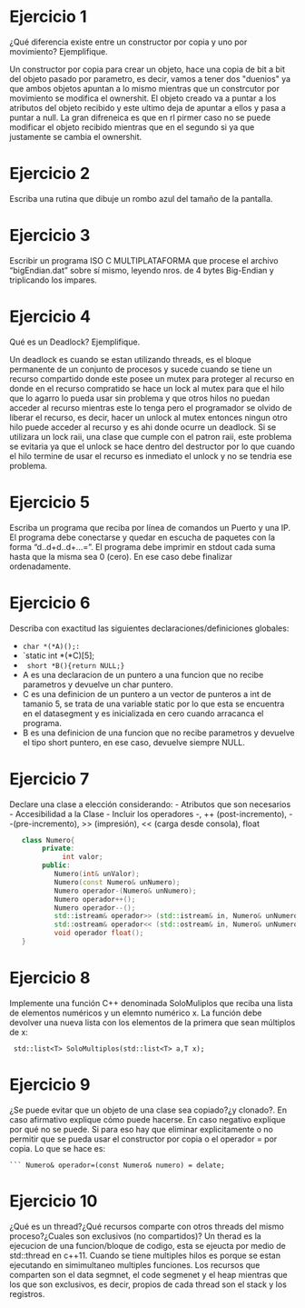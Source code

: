 # Ejercicio 1
¿Qué diferencia existe entre un constructor por copia y uno por movimiento? Ejemplifique.

Un constructor por copia para crear un objeto, hace una copia de bit a bit del objeto pasado por parametro, es decir, vamos a tener dos "duenios" ya que ambos objetos apuntan a lo mismo mientras que un constrcutor por movimiento se modifica el ownershit. El objeto creado va a puntar a los atributos del objeto recibido y este ultimo deja de apuntar a ellos y pasa a puntar a null. La gran difreneica es que en rl pirmer caso no se puede modificar el objeto recibido mientras que en el segundo si ya que justamente se cambia el ownershit.

# Ejercicio 2
Escriba una rutina que dibuje un rombo azul del tamaño de la pantalla.

# Ejercicio 3
Escribir un programa ISO C MULTIPLATAFORMA que procese el archivo “bigEndian.dat” sobre sí mismo, leyendo nros. de 4 bytes Big-Endian y triplicando los impares.

# Ejercicio 4
Qué es un Deadlock? Ejemplifique.

Un deadlock es cuando se estan utilizando threads, es el bloque permanente de un conjunto de procesos y sucede cuando  se tiene un recurso compartido donde este posee un mutex para proteger al recurso en donde en el recurso compratido se hace un lock al mutex para que el hilo que lo agarro lo pueda usar sin problema y que otros hilos no puedan acceder al recurso mientras este lo tenga pero el programador se olvido de liberar el recurso, es decir, hacer un unlock al mutex entonces ningun otro hilo puede acceder al recurso y es ahi donde ocurre un deadlock. Si se utilizara un lock raii, una clase que cumple con el patron raii, este problema se evitaria ya que el unlock se hace dentro del destructor por lo que cuando el hilo termine de usar el recurso es inmediato el unlock y no se tendria ese problema.

# Ejercicio 5
Escriba un programa que reciba por línea de comandos un Puerto y una IP. El programa debe conectarse y quedar en escucha de paquetes con la forma 
“d..d+d..d+...=”. El programa debe imprimir en stdout cada suma hasta que la misma sea 0 (cero). En ese caso debe finalizar ordenadamente.

# Ejercicio 6
Describa con exactitud las siguientes declaraciones/definiciones globales: 
  *  `char *(*A)();:` 
  *  `static int *(*C)[5];
  *  ` short *B(){return NULL;}`
* A es una declaracion de un puntero a una funcion que no recibe parametros y devuelve un char puntero.
* C es una definicion de un puntero a un vector de punteros a int de tamanio 5, se trata de una variable static por lo que esta se encuentra en el datasegment y es inicializada en cero cuando arracanca el programa. 
* B es una definicion de una funcion que no recibe parametros y devuelve el tipo short puntero, en ese caso, devuelve siempre NULL. 
# Ejercicio 7
Declare una clase a elección considerando: - Atributos que son necesarios - Accesibilidad a la Clase - Incluir los operadores -, 
++ (post-incremento), --(pre-incremento), >> (impresión), << (carga desde consola), float
```C++
   class Numero{
        private:
             int valor;
        public:
           Numero(int& unValor);
           Numero(const Numero& unNumero);
           Numero operador-(Numero& unNumero);
           Numero operador++();
           Numero operador--();
           std::istream& operador>> (std::istream& in, Numero& unNumero);
           std::ostream& operador<< (std::ostream& in, Numero& unNumero);
           void operador float();
   }
```

# Ejercicio 8
 Implemente una función C++ denominada SoloMuliplos que reciba una lista de elementos numéricos y un elemnto numérico x. La función debe devolver una nueva 
 lista con los elementos de la primera que sean múltiplos de x:
 
 ` std::list<T> SoloMultiplos(std::list<T> a,T x);`
 
# Ejercicio 9 
  ¿Se puede evitar que un objeto de una clase sea copiado?¿y clonado?. En caso afirmativo explique cómo puede hacerse. En caso negativo explique por qué no 
  se puede.
  Si para eso hay que eliminar explicitamente o no permitir que se pueda usar el constructor por copia o el operador = por copia. Lo que se hace es:
  ``` Numero(const Numero& numero) = delate;
  ``` Numero& operador=(const Numero& numero) = delate;
  ```
  
# Ejercicio 10 
 ¿Qué es un thread?¿Qué recursos comparte con otros threads del mismo proceso?¿Cuales son exclusivos (no compartidos)?
Un therad es la ejecucion de una funcion/bloque de codigo, esta se ejeucta por medio de std::thread en c++11. Cuando se tiene multiples hilos es porque se estan ejecutando en simimultaneo multiples funciones. Los recursos que comparten son el data segmnet, el code segmenet y el heap mientras que los que son exclusivos, es decir, propios de cada thread son el stack y los registros.
